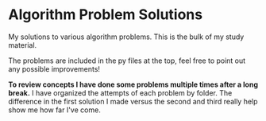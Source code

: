 # Algorithm Problem Solutions
My solutions to various algorithm problems. This is the bulk of my study material.

The problems are included in the py files at the top, feel free to point out any possible improvements!

**To review concepts I have done some problems multiple times after a long break.**
I have organized the attempts of each problem by folder. The difference in the first solution I made versus the second and third really help show me how far I've come.

